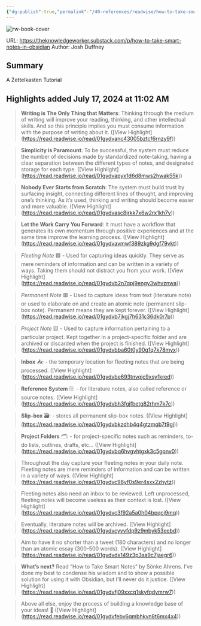 ```yaml
---
{"dg-publish":true,"permalink":"/40-references/readwise/how-to-take-smart-notes-in-obsidian/","tags":["rw/articles"]}
---
```


![rw-book-cover](https://substackcdn.com/image/youtube/w_728,c_limit/o_pq43WzeEo)
  
URL: https://theknowledgeworker.substack.com/p/how-to-take-smart-notes-in-obsidian
Author: Josh Duffney

## Summary

A Zettelkasten Tutorial

## Highlights added July 17, 2024 at 11:02 AM
>**Writing is The Only Thing that Matters**: Thinking through the medium of writing will improve your reading, thinking, and other intellectual skills. And so this principle implies you must consume information with the purpose of writing about it. ([View Highlight] (https://read.readwise.io/read/01gydvanc43005bztcf6rnzy9f))


>**Simplicity is Paramount**: To be successful, the system must reduce the number of decisions made by standardized note-taking, having a clear separation between the different types of notes, and designated storage for each type. ([View Highlight] (https://read.readwise.io/read/01gydvapyx1d6d8mws2hwak55k))


>**Nobody Ever Starts from Scratch**: The system must build trust by surfacing insight, connecting different lines of thought, and improving one’s thinking. As it’s used, thinking and writing should become easier and more valuable. ([View Highlight] (https://read.readwise.io/read/01gydvasc8jrkk7x6w2rx1kh7v))


>**Let the Work Carry You Forward**: It must have a workflow that generates its own momentum through positive experiences and at the same time improve the learning process. ([View Highlight] (https://read.readwise.io/read/01gydvavmwf389zkg9dgf79vkt))


>*Fleeting Note* 🟩 - Used for capturing ideas quickly. They serve as mere reminders of information and can be written in a variety of ways. Taking them should not distract you from your work. ([View Highlight] (https://read.readwise.io/read/01gydvb2n7qpj9engy3whvznwa))


>*Permanent Note* 🟥 - Used to capture ideas from text (literature note) or used to elaborate on and create an atomic note (permanent slip-box note). Permanent means they are kept forever. ([View Highlight] (https://read.readwise.io/read/01gydvb7jkgj7h631c36dk0r7p))


>*Project Note* 🟨 - Used to capture information pertaining to a particular project. Kept together in a project-specific folder and are archived or discarded when the project is finished. ([View Highlight] (https://read.readwise.io/read/01gydvbba60t0y90g1q7k78myx))


>**Inbox** 📥: - the temporary location for fleeting notes that are being processed. ([View Highlight] (https://read.readwise.io/read/01gydvbe693tnvqjc9xsyfkred))


>**Reference System** 🗄️: - for literature notes, also called reference or source notes. ([View Highlight] (https://read.readwise.io/read/01gydvbh3fgjfbetg82rhm7k7c))


>**Slip-box** 🗃️: - stores all permanent slip-box notes. ([View Highlight] (https://read.readwise.io/read/01gydvbkzdhb4q4gtzmqb7t9gj))


>**Project Folders** 🗂️: - for project-specific notes such as reminders, to-do lists, outlines, drafts, etc… ([View Highlight] (https://read.readwise.io/read/01gydvbq6hvgvhtgxk3c5gpnv0))


>Throughout the day capture your fleeting notes in your daily note. Fleeting notes are mere reminders of information and can be written in a variety of ways. ([View Highlight] (https://read.readwise.io/read/01gydvc98yf0s9er4sxx2zhytz))


>Fleeting notes also need an inbox to be reviewed. Left unprocessed, fleeting notes will become useless as their context is lost. ([View Highlight] (https://read.readwise.io/read/01gydvc3f92a5a0h04bpqcj9mq))


>Eventually, literature notes will be archived. ([View Highlight] (https://read.readwise.io/read/01gydvcyvvfdp9z9mbyk53eebd))


>Aim to have it no shorter than a tweet (180 characters) and no longer than an atomic essay (300-500 words). ([View Highlight] (https://read.readwise.io/read/01gydvdx149z3p3sa9c7jaegr6))


>**What’s next?** Read “How to Take Smart Notes” by Sönke Ahrens. I’ve done my best to condense his wisdom and to show a possible solution for using it with Obsidian, but I’ll never do it justice. ([View Highlight] (https://read.readwise.io/read/01gydvfj09xxcq1skyfqdymrw7))


>Above all else, enjoy the process of building a knowledge base of your ideas! 🎉 ([View Highlight] (https://read.readwise.io/read/01gydvfebv6qmbhkvn8t6mx4x4))


